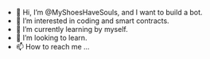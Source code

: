 - 👋 Hi, I’m @MyShoesHaveSouls, and I want to build a bot.
- 👀 I’m interested in coding and smart contracts.
- 🌱 I’m currently learning by myself.
- 💞️ I’m looking to learn.
- 📫 How to reach me ...

<!---
MyShoesHaveSouls/MyShoesHaveSouls is a ✨ special ✨ repository because its `README.md` (this file) appears on your GitHub profile.
You can click the Preview link to take a look at your changes.
--->
